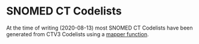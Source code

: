 # SNOMED CT Codelists

At the time of writing (2020-08-13) most SNOMED CT Codelists have been generated from CTV3 Codelists using a [mapper function](https://github.com/opensafely/opencodelists/blob/master/mappings/ctv3sctmap2/mappers.py).
